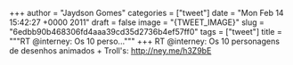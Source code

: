 
+++
author = "Jaydson Gomes"
categories = ["tweet"]
date = "Mon Feb 14 15:42:27 +0000 2011"
draft = false
image = "{TWEET_IMAGE}"
slug = "6edbb90b468306fd4aaa39cd35d2736b4ef57ff0"
tags = ["tweet"]
title = """RT @interney: Os 10 perso..."""
+++
RT @interney: Os 10 personagens de desenhos animados + Troll's: http://ney.me/h3Z9bE
